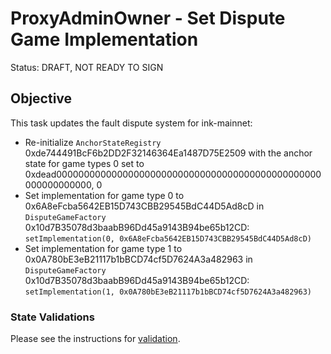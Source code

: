 # ProxyAdminOwner - Set Dispute Game Implementation

Status: DRAFT, NOT READY TO SIGN

## Objective

This task updates the fault dispute system for ink-mainnet: 

* Re-initialize `AnchorStateRegistry` 0xde744491BcF6b2DD2F32146364Ea1487D75E2509 with the anchor state for game types 0 set to 0xdead000000000000000000000000000000000000000000000000000000000000, 0
* Set implementation for game type 0 to 0x6A8eFcba5642EB15D743CBB29545BdC44D5Ad8cD in `DisputeGameFactory` 0x10d7B35078d3baabB96Dd45a9143B94be65b12CD: `setImplementation(0, 0x6A8eFcba5642EB15D743CBB29545BdC44D5Ad8cD)`
* Set implementation for game type 1 to 0x0A780bE3eB21117b1bBCD74cf5D7624A3a482963 in `DisputeGameFactory` 0x10d7B35078d3baabB96Dd45a9143B94be65b12CD: `setImplementation(1, 0x0A780bE3eB21117b1bBCD74cf5D7624A3a482963)`
<!--NEXT TASK DESCRIPTION-->

### State Validations

Please see the instructions for [validation](./VALIDATION.md).

